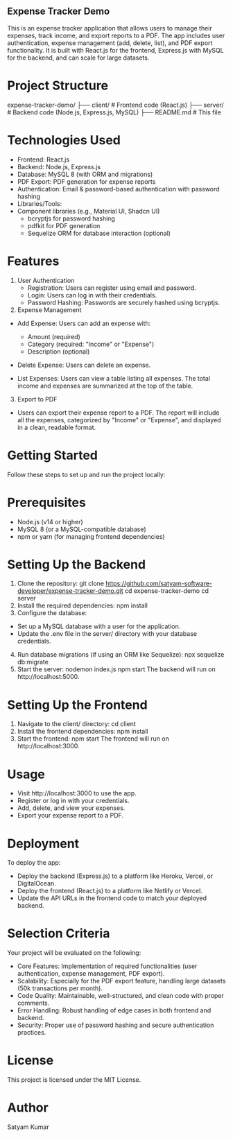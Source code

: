## Expense Tracker Demo

This is an expense tracker application that allows users to manage their expenses, track income, and export reports to a PDF. The app includes user authentication, expense management (add, delete, list), and PDF export functionality. It is built with React.js for the frontend, Express.js with MySQL for the backend, and can scale for large datasets.

# Project Structure

expense-tracker-demo/
├── client/ # Frontend code (React.js)
├── server/ # Backend code (Node.js, Express.js, MySQL)
├── README.md # This file

# Technologies Used

- Frontend: React.js
- Backend: Node.js, Express.js
- Database: MySQL 8 (with ORM and migrations)
- PDF Export: PDF generation for expense reports
- Authentication: Email & password-based authentication with password hashing
- Libraries/Tools:
- Component libraries (e.g., Material UI, Shadcn UI)
  - bcryptjs for password hashing
  - pdfkit for PDF generation
  - Sequelize ORM for database interaction (optional)

# Features

1. User Authentication
   - Registration: Users can register using email and password.
   - Login: Users can log in with their credentials.
   - Password Hashing: Passwords are securely hashed using bcryptjs.
2. Expense Management

- Add Expense: Users can add an expense with:
  - Amount (required)
  - Category (required: "Income" or "Expense")
  - Description (optional)
- Delete Expense: Users can delete an expense.

- List Expenses: Users can view a table listing all expenses. The total income and expenses are summarized at the top of the table.

3. Export to PDF

- Users can export their expense report to a PDF. The report will include all the expenses, categorized by "Income" or "Expense", and displayed in a clean, readable format.

# Getting Started

Follow these steps to set up and run the project locally:

# Prerequisites

- Node.js (v14 or higher)
- MySQL 8 (or a MySQL-compatible database)
- npm or yarn (for managing frontend dependencies)

# Setting Up the Backend

1. Clone the repository:
   git clone https://github.com/satyam-software-developer/expense-tracker-demo.git
   cd expense-tracker-demo
   cd server
2. Install the required dependencies:
   npm install
3. Configure the database:

- Set up a MySQL database with a user for the application.
- Update the .env file in the server/ directory with your database credentials.

4. Run database migrations (if using an ORM like Sequelize):
   npx sequelize db:migrate
5. Start the server:
   nodemon index.js
   npm start
   The backend will run on http://localhost:5000.

# Setting Up the Frontend

1. Navigate to the client/ directory:
   cd client
2. Install the frontend dependencies:
   npm install
3. Start the frontend:
   npm start
   The frontend will run on http://localhost:3000.

# Usage

- Visit http://localhost:3000 to use the app.
- Register or log in with your credentials.
- Add, delete, and view your expenses.
- Export your expense report to a PDF.

# Deployment

To deploy the app:

- Deploy the backend (Express.js) to a platform like Heroku, Vercel, or DigitalOcean.
- Deploy the frontend (React.js) to a platform like Netlify or Vercel.
- Update the API URLs in the frontend code to match your deployed backend.

# Selection Criteria

Your project will be evaluated on the following:

- Core Features: Implementation of required functionalities (user authentication, expense management, PDF export).
- Scalability: Especially for the PDF export feature, handling large datasets (50k transactions per month).
- Code Quality: Maintainable, well-structured, and clean code with proper comments.
- Error Handling: Robust handling of edge cases in both frontend and backend.
- Security: Proper use of password hashing and secure authentication practices.

# License

This project is licensed under the MIT License.
# Author
Satyam Kumar
